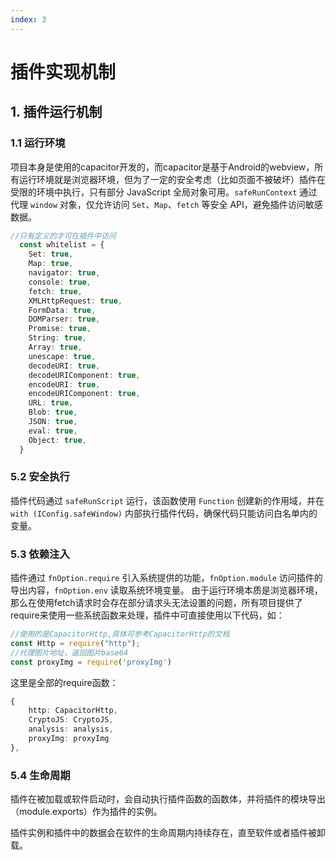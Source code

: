 ```yaml
---
index: 3
---
```

# 插件实现机制

## 1. 插件运行机制

### 1.1 运行环境
项目本身是使用的capacitor开发的，而capacitor是基于Android的webview，所有运行环境就是浏览器环境，但为了一定的安全考虑（比如页面不被破坏）插件在受限的环境中执行，只有部分 JavaScript 全局对象可用。`safeRunContext` 通过代理 `window` 对象，仅允许访问 `Set`、`Map`、`fetch` 等安全 API，避免插件访问敏感数据。
```ts
//只有定义的才可在插件中访问
  const whitelist = {
    Set: true,
    Map: true,
    navigator: true,
    console: true,
    fetch: true,
    XMLHttpRequest: true,
    FormData: true,
    DOMParser: true,
    Promise: true,
    String: true,
    Array: true,
    unescape: true,
    decodeURI: true,
    decodeURIComponent: true,
    encodeURI: true,
    encodeURIComponent: true,
    URL: true,
    Blob: true,
    JSON: true,
    eval: true,
    Object: true,
  }
```
### 5.2 安全执行
插件代码通过 `safeRunScript` 运行，该函数使用 `Function` 创建新的作用域，并在 `with (IConfig.safeWindow)` 内部执行插件代码，确保代码只能访问白名单内的变量。

### 5.3 依赖注入
插件通过 `fnOption.require` 引入系统提供的功能，`fnOption.module` 访问插件的导出内容，`fnOption.env` 读取系统环境变量。
由于运行环境本质是浏览器环境，那么在使用fetch请求时会存在部分请求头无法设置的问题，所有项目提供了require来使用一些系统函数来处理，插件中可直接使用以下代码，如：
```ts
//使用的是CapacitorHttp,具体可参考CapacitorHttp的文档
const Http = require("http");
//代理图片地址，返回图片base64
const proxyImg = require('proxyImg')
```
这里是全部的require函数：
```ts
{
    http: CapacitorHttp,
    CryptoJS: CryptoJS,
    analysis: analysis,
    proxyImg: proxyImg
},
```
### 5.4 生命周期
插件在被加载或软件启动时，会自动执行插件函数的函数体，并将插件的模块导出（module.exports）作为插件的实例。

插件实例和插件中的数据会在软件的生命周期内持续存在，直至软件或者插件被卸载。


